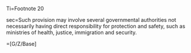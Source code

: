 Ti=Footnote 20

sec=Such provision may involve several governmental authorities not necessarily having direct responsibility for protection and safety, such as ministries of health, justice, immigration and security.

=[G/Z/Base]
